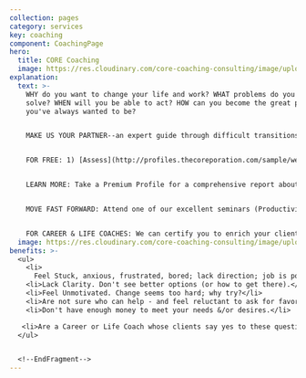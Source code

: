 ```yaml
---
collection: pages
category: services
key: coaching
component: CoachingPage
hero:
  title: CORE Coaching
  image: https://res.cloudinary.com/core-coaching-consulting/image/upload/v1596493058/pexels-pixabay-161154_uftaqi.jpg
explanation:
  text: >-
    WHY do you want to change your life and work? WHAT problems do you need to
    solve? WHEN will you be able to act? HOW can you become the great person
    you've always wanted to be?


    MAKE US YOUR PARTNER--an expert guide through difficult transitions, removing obstacles so you can transform yourself into a powerful holistic leader of every part of your life, work, and relationships. 


    FOR FREE: 1) [Assess](http://profiles.thecoreporation.com/sample/welcome) your greatest strength and liability; 2) Career Compass Report; 3) SOS: Switch Off Stress app; 4) Videos.


    LEARN MORE: Take a Premium Profile for a comprehensive report about your strengths and weaknesses (plus specific ways to improve them)....send questions via the message link to explore how one-on-one CORE Coaching could change the course of your life and work, now and forever. 


    MOVE FAST FORWARD: Attend one of our excellent seminars (Productivity, Stress, Prospering, a Leading Your Life and Work seminar or the 3-month implementation program). See descriptions on home page.


    FOR CAREER & LIFE COACHES: We can certify you to enrich your clients with The Balancing Act's holistic processes, programs and profiles.
  image: https://res.cloudinary.com/core-coaching-consulting/image/upload/v1600816113/Coaching_cropped_ibup02.jpg
benefits: >-
  <ul>
    <li>
      Feel Stuck, anxious, frustrated, bored; lack direction; job is poor fit.</li>
    <li>Lack Clarity. Don't see better options (or how to get there).</li>
    <li>Feel Unmotivated. Change seems too hard; why try?</li>
    <li>Are not sure who can help - and feel reluctant to ask for favors.</li>
    <li>Don't have enough money to meet your needs &/or desires.</li>

   <li>Are a Career or Life Coach whose clients say yes to these questions.</li>
  </ul>


  <!--EndFragment-->
---
```

